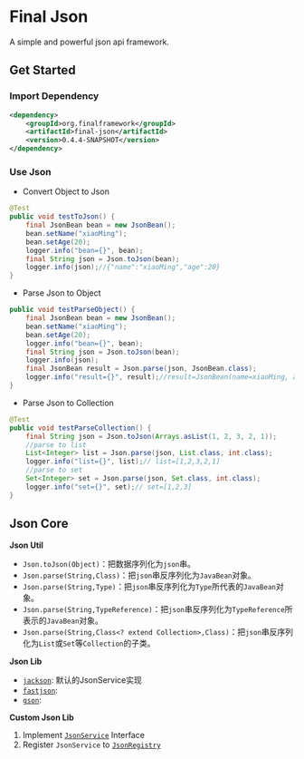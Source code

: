 # Final Json

A simple and powerful json api framework.

## Get Started

### Import Dependency

```xml
<dependency>
    <groupId>org.finalframework</groupId>
    <artifactId>final-json</artifactId>
    <version>0.4.4-SNAPSHOT</version>
</dependency>
```

### Use Json

* Convert Object to Json

```java
@Test
public void testToJson() {
    final JsonBean bean = new JsonBean();
    bean.setName("xiaoMing");
    bean.setAge(20);
    logger.info("bean={}", bean);
    final String json = Json.toJson(bean);
    logger.info(json);//{"name":"xiaoMing","age":20}
}
```

* Parse Json to Object

```java
public void testParseObject() {
    final JsonBean bean = new JsonBean();
    bean.setName("xiaoMing");
    bean.setAge(20);
    logger.info("bean={}", bean);
    final String json = Json.toJson(bean);
    logger.info(json);
    final JsonBean result = Json.parse(json, JsonBean.class);
    logger.info("result={}", result);//result=JsonBean(name=xiaoMing, age=20)
}
```

* Parse Json to Collection
```java
@Test
public void testParseCollection() {
    final String json = Json.toJson(Arrays.asList(1, 2, 3, 2, 1));
    //parse to list
    List<Integer> list = Json.parse(json, List.class, int.class);
    logger.info("list={}", list);// list=[1,2,3,2,1]
    //parse to set
    Set<Integer> set = Json.parse(json, Set.class, int.class);
    logger.info("set={}", set);// set=[1,2,3]
}
```

## Json Core

**Json Util**

* `Json.toJson(Object)`：把数据序列化为`json`串。
* `Json.parse(String,Class)`：把`json`串反序列化为`JavaBean`对象。
* `Json.parse(String,Type)`：把`json`串反序列化为`Type`所代表的`JavaBean`对象。
* `Json.parse(String,TypeReference)`：把`json`串反序列化为`TypeReference`所表示的`JavaBean`对象。
* `Json.parse(String,Class<? extend Collection>,Class)`：把`json`串反序列化为`List`或`Set`等`Collection`的子类。

**Json Lib**

* [`jackson`](src/main/java/com/ilikly/finalframework/json/jackson/JacksonJsonService.java): 默认的JsonService实现
* [`fastjson`](src/main/java/com/ilikly/finalframework/json/fastjson/FastJsonService.java):
* [`gson`](src/main/java/com/ilikly/finalframework/json/gson/GsonJsonService.java):

**Custom Json Lib**

1. Implement [`JsonService`](src/main/java/com/ilikly/finalframework/json/JsonService.java) Interface
2. Register `JsonService` to [`JsonRegistry`](src/main/java/com/ilikly/finalframework/json/JsonRegistry.java)

